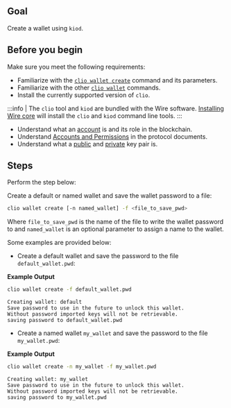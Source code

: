 ## Goal

Create a wallet using `kiod`.

## Before you begin

Make sure you meet the following requirements:

* Familiarize with the [`clio wallet create`](../command-reference/wallet/create.md) command and its parameters.
* Familiarize with the other [`clio wallet`](../command-reference/wallet/index.md) commands.
* Install the currently supported version of `clio`.

:::info 
| The `clio` tool and `kiod` are bundled with the Wire software. [Installing Wire core](/docs/getting-started/install-dependencies.md) will install the `clio` and `kiod` command line tools. 
:::

* Understand what an [account](/docs/introduction/glossary.md#account) is and its role in the blockchain.
* Understand [Accounts and Permissions](http://example.com) in the protocol documents.
* Understand what a [public](/docs/introduction/glossary.md#public-key) and [private](/docs/introduction/glossary.md#private-key) key pair is.

## Steps

Perform the step below:

Create a default or named wallet and save the wallet password to a file:

```sh
clio wallet create [-n named_wallet] -f <file_to_save_pwd>
```

Where `file_to_save_pwd` is the name of the file to write the wallet password to and `named_wallet` is an optional parameter to assign a name to the wallet.

Some examples are provided below:

* Create a default wallet and save the password to the file `default_wallet.pwd`:

**Example Output**

```sh
clio wallet create -f default_wallet.pwd
```
```console
Creating wallet: default
Save password to use in the future to unlock this wallet.
Without password imported keys will not be retrievable.
saving password to default_wallet.pwd
```

* Create a named wallet `my_wallet` and save the password to the file `my_wallet.pwd`:

**Example Output**

```sh
clio wallet create -n my_wallet -f my_wallet.pwd
```
```console
Creating wallet: my_wallet
Save password to use in the future to unlock this wallet.
Without password imported keys will not be retrievable.
saving password to my_wallet.pwd
```

